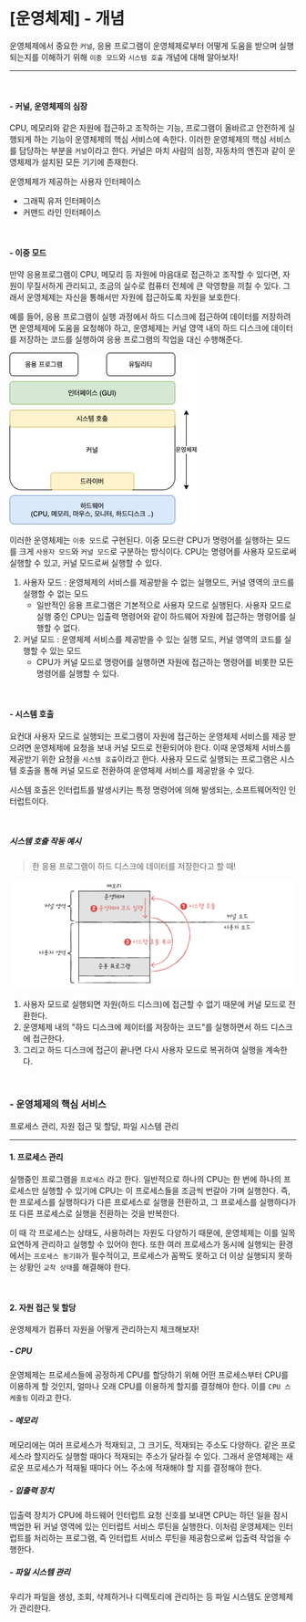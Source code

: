 # [운영체제] - 개념

운영체제에서 중요한 `커널`, 응용 프로그램이 운영체제로부터 어떻게 도움을 받으며 실행되는지를 이해하기 위해 `이중 모드`와 `시스템 호출` 개념에 대해 알아보자!

<hr>

<br>

#### - 커널, 운영체제의 심장

CPU, 메모리와 같은 자원에 접근하고 조작하는 기능, 프로그램이 올바르고 안전하게 실행되게 하는 기능이 운영체제의 핵심 서비스에 속한다. 이러한 운영체제의 핵심 서비스를 담당하는 부분을 `커널`이라고 한다. 커널은 마치 사람의 심장, 자동차의 엔진과 같이 운영체제가 설치된 모든 기기에 존재한다. 

운영체제가 제공하는 사용자 인터페이스

- 그래픽 유저 인터페이스
- 커맨드 라인 인터페이스

<br>

#### - 이중 모드

만약 응용프로그램이 CPU, 메모리 등 자원에 마음대로 접근하고 조작할 수 있다면, 자원이 무질서하게 관리되고, 조금의 실수로 컴퓨터 전체에 큰 악영향을 끼칠 수 있다. 그래서 운영체제는 자신을 통해서만 자원에 접근하도록 자원을 보호한다. 

예를 들어, 응용 프로그램이 실행 과정에서 하드 디스크에 접근하여 데이터를 저장하려면 운영체제에 도움을 요청해야 하고, 운영체제는 커널 영역 내의 하드 디스크에 데이터를 저장하는 코드를 실행하여 응용 프로그램의 작업을 대신 수행해준다.

 ![다운로드](%5B%EC%9A%B4%EC%98%81%EC%B2%B4%EC%A0%9C%5D%20-%20%EA%B0%9C%EB%85%90.assets/%EB%8B%A4%EC%9A%B4%EB%A1%9C%EB%93%9C.png)

이러한 운영체제는 `이중 모드`로 구현된다. 이중 모드란 CPU가 명령어를 실행하는 모드를 크게 `사용자 모드`와 `커널 모드`로 구분하는 방식이다. CPU는 명령어를 사용자 모드로써 실행할 수 있고, 커널 모드로써 실행할 수 있다. 

1. 사용자 모드 : 운영체제의 서비스를 제공받을 수 없는 실행모드, 커널 영역의 코드를 실행할 수 없는 모드
   - 일반적인 응용 프로그램은 기본적으로 사용자 모드로 실행된다. 사용자 모드로 실행 중인 CPU는 입출력 명령어와 같이 하드웨어 자원에 접근하는 명령어를 실행할 수 없다.
2. 커널 모드 : 운영체제 서비스를 제공받을 수 있는 실행 모드, 커널 영역의 코드를 실행할 수 있는 모드
   - CPU가 커널 모드로 명령어를 실행하면 자원에 접근하는 명령어를 비롯한 모든 명령어를 실행할 수 있다.

<br>

#### - 시스템 호출

요컨대 사용자 모드로 실행되는 프로그램이 자원에 접근하는 운영체제 서비스를 제공 받으려면 운영체제에 요청을 보내 커널 모드로 전환되어야 한다. 이때 운영체제 서비스를 제공받기 위한 요청을 `시스템 호출`이라고 한다. 사용자 모드로 실행되는 프로그램은 시스템 호출을 통해 커널 모드로 전환하여 운영체제 서비스를 제공받을 수 있다. 

시스템 호출은 인터럽트를 발생시키는 특정 명령어에 의해 발생되는, 소프트웨어적인 인터럽트이다. 

<br>

##### 시스템 호출 작동 예시

> 한 응용 프로그램이 하드 디스크에 데이터를 저장한다고 할 때!

![image-20221129230511498](%5B%EC%9A%B4%EC%98%81%EC%B2%B4%EC%A0%9C%5D%20-%20%EA%B0%9C%EB%85%90.assets/image-20221129230511498.png)

1. 사용자 모드로 실행되면 자원(하드 디스크)에 접근할 수 없기 때문에 커널 모드로 전환한다.
2. 운영체제 내의 "하드 디스크에 제이터를 저장하는 코드"를 실행하면서 하드 디스크에 접근한다.
3. 그리고 하드 디스크에 접근이 끝나면 다시 사용자 모드로 복귀하여 실행을 계속한다. 

<br>

### - 운영체제의 핵심 서비스

프로세스 관리, 자원 접근 및 할당, 파일 시스템 관리

<hr>

#### 1. 프로세스 관리

실행중인 프로그램을 `프로세스` 라고 한다. 일반적으로 하나의 CPU는 한 번에 하나의 프로세스만 실행할 수 있기에 CPU는 이 프로세스들을 조금씩 번갈아 가며 실행한다. 즉, 한 프로세스를 실행하다가 다른 프로세스로 실행을 전환하고, 그 프로세스를 실행하다가 또 다른 프로세스로 실행을 전환하는 것을 반복한다. 

이 때 각 프로세스는 상태도, 사용하려는 자원도 다양하기 때문에, 운영체제는 이를 일목요연하게 관리하고 실행할 수 있어야 한다. 또한 여러 프로세스가 동시에 실행되는 환경에서는 `프로세스 동기화`가 필수적이고, 프로세스가 꼼짝도 못하고 더 이상 실행되지 못하는 상황인 `교착 상태`를 해결해야 한다.

<BR>

#### 2. 자원 접근 및 할당

운영체제가 컴퓨터 자원을 어떻게 관리하는지 체크해보자!

##### - CPU

운영체제는 프로세스들에 공정하게 CPU를 할당하기 위해 어떤 프로세스부터 CPU를 이용하게 할 것인지, 얼마나 오래 CPU를 이용하게 할지를 결정해야 한다. 이를 `CPU 스케줄링` 이라고 한다. 

##### - 메모리

메모리에는 여러 프로세스가 적재되고, 그 크기도, 적재되는 주소도 다양하다. 같은 프로세스라 할지라도 실행할 때마다 적재되는 주소가 달라질 수 있다. 그래서 운영체제는 새로운 프로세스가 적재될 때마다 어느 주소에 적재해야 할 지를 결정해야 한다. 

##### - 입출력 장치

입출력 장치가 CPU에 하드웨어 인터럽트 요청 신호를 보내면 CPU는 하던 일을 잠시 백업한 뒤 커널 영역에 있는 인터럽트 서비스 루틴을 실행한다. 이처럼 운영체제는 인터럽트를 처리하는 프로그램, 즉 인터럽트 서비스 루틴을 제공함으로써 입출력 작업을 수행한다. 

##### - 파일 시스템 관리

우리가 파일을 생성, 조회, 삭제하거나 디렉토리에 관리하는 등 파일 시스템도 운영체제가 관리한다.








